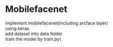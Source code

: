 # Mobilefacenet
implement mobilefacenet(including arcface layer)\
using keras\
add dataset into data folder\
train the model by train.py\ 

